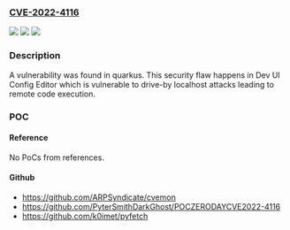 ### [CVE-2022-4116](https://cve.mitre.org/cgi-bin/cvename.cgi?name=CVE-2022-4116)
![](https://img.shields.io/static/v1?label=Product&message=quarkus&color=blue)
![](https://img.shields.io/static/v1?label=Version&message=quarkus-2%20&color=brightgreen)
![](https://img.shields.io/static/v1?label=Vulnerability&message=Remote%20COde%20Execution&color=brightgreen)

### Description

A vulnerability was found in quarkus. This security flaw happens in Dev UI Config Editor which is vulnerable to drive-by localhost attacks leading to remote code execution.

### POC

#### Reference
No PoCs from references.

#### Github
- https://github.com/ARPSyndicate/cvemon
- https://github.com/PyterSmithDarkGhost/POCZERODAYCVE2022-4116
- https://github.com/k0imet/pyfetch


